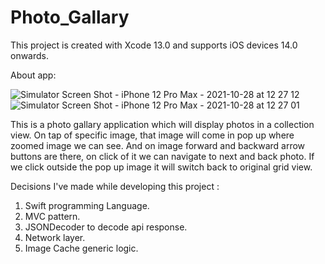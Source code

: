 # Photo_Gallary

This project is created with Xcode 13.0 and supports iOS devices 14.0 onwards.


About app:


![Simulator Screen Shot - iPhone 12 Pro Max - 2021-10-28 at 12 27 12](https://user-images.githubusercontent.com/70623806/139206469-6306790e-5445-49c1-95be-bbf5673e19d6.png)
![Simulator Screen Shot - iPhone 12 Pro Max - 2021-10-28 at 12 27 01](https://user-images.githubusercontent.com/70623806/139206476-a51b804a-0e48-4eb7-b65d-2bc4b09bc81f.png)

This is a photo gallary application which will display photos in a collection view. On tap of specific image, that image will come in pop up where zoomed image we can see.
And on image forward and backward arrow buttons are there, on click of it we can navigate to next and back photo. If we click outside the pop up image it will switch back to original grid view.


Decisions I've made while developing this project :
1. Swift programming Language.
2. MVC pattern.
3. JSONDecoder to decode api response.
4. Network layer.
5. Image Cache generic logic.

